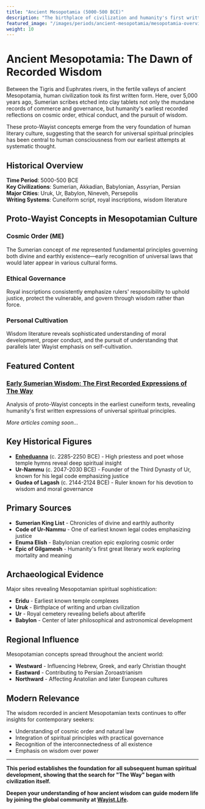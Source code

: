 ```yaml
---
title: "Ancient Mesopotamia (5000-500 BCE)"
description: "The birthplace of civilization and humanity's first written expressions of proto-Wayist principles"
featured_image: "/images/periods/ancient-mesopotamia/mesopotamia-overview.jpg"
weight: 10
---
```


# Ancient Mesopotamia: The Dawn of Recorded Wisdom

Between the Tigris and Euphrates rivers, in the fertile valleys of ancient Mesopotamia, human civilization took its first written form. Here, over 5,000 years ago, Sumerian scribes etched into clay tablets not only the mundane records of commerce and governance, but humanity's earliest recorded reflections on cosmic order, ethical conduct, and the pursuit of wisdom.

These proto-Wayist concepts emerge from the very foundation of human literary culture, suggesting that the search for universal spiritual principles has been central to human consciousness from our earliest attempts at systematic thought.

## Historical Overview

**Time Period**: 5000-500 BCE  
**Key Civilizations**: Sumerian, Akkadian, Babylonian, Assyrian, Persian  
**Major Cities**: Uruk, Ur, Babylon, Nineveh, Persepolis  
**Writing Systems**: Cuneiform script, royal inscriptions, wisdom literature

## Proto-Wayist Concepts in Mesopotamian Culture

### Cosmic Order (ME)
The Sumerian concept of *me* represented fundamental principles governing both divine and earthly existence—early recognition of universal laws that would later appear in various cultural forms.

### Ethical Governance
Royal inscriptions consistently emphasize rulers' responsibility to uphold justice, protect the vulnerable, and govern through wisdom rather than force.

### Personal Cultivation
Wisdom literature reveals sophisticated understanding of moral development, proper conduct, and the pursuit of understanding that parallels later Wayist emphasis on self-cultivation.

## Featured Content

### [Early Sumerian Wisdom: The First Recorded Expressions of The Way](early-sumerian-wisdom/)
Analysis of proto-Wayist concepts in the earliest cuneiform texts, revealing humanity's first written expressions of universal spiritual principles.

*More articles coming soon...*

## Key Historical Figures

- **[Enheduanna](../../figures/ancient/enheduanna/)** (c. 2285-2250 BCE) - High priestess and poet whose temple hymns reveal deep spiritual insight
- **Ur-Nammu** (c. 2047-2030 BCE) - Founder of the Third Dynasty of Ur, known for his legal code emphasizing justice
- **Gudea of Lagash** (c. 2144-2124 BCE) - Ruler known for his devotion to wisdom and moral governance

## Primary Sources

- **Sumerian King List** - Chronicles of divine and earthly authority
- **Code of Ur-Nammu** - One of earliest known legal codes emphasizing justice
- **Enuma Elish** - Babylonian creation epic exploring cosmic order
- **Epic of Gilgamesh** - Humanity's first great literary work exploring mortality and meaning

## Archaeological Evidence

Major sites revealing Mesopotamian spiritual sophistication:
- **Eridu** - Earliest known temple complexes
- **Uruk** - Birthplace of writing and urban civilization  
- **Ur** - Royal cemetery revealing beliefs about afterlife
- **Babylon** - Center of later philosophical and astronomical development

## Regional Influence

Mesopotamian concepts spread throughout the ancient world:
- **Westward** - Influencing Hebrew, Greek, and early Christian thought
- **Eastward** - Contributing to Persian Zoroastrianism
- **Northward** - Affecting Anatolian and later European cultures

## Modern Relevance

The wisdom recorded in ancient Mesopotamian texts continues to offer insights for contemporary seekers:
- Understanding of cosmic order and natural law
- Integration of spiritual principles with practical governance
- Recognition of the interconnectedness of all existence
- Emphasis on wisdom over power

---

**This period establishes the foundation for all subsequent human spiritual development, showing that the search for "The Way" began with civilization itself.**

**Deepen your understanding of how ancient wisdom can guide modern life by joining the global community at [Wayist.Life](https://wayist.life).**
